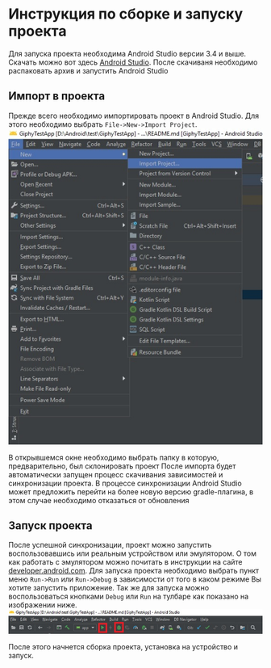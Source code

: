 # Инструкция по сборке и запуску проекта

Для запуска проекта необходима Android Studio версии 3.4 и выше. Скачать можно вот здесь
[Android Studio](https://developer.android.com/studio/preview).
После скачиваня необходимо распаковать архив и запустить Android Studio

## Импорт в проекта

Прежде всего необходимо импортировать проект в Android Studio. Для этого необходимо выбрать
`File->New->Import Project`.
![](readme_img/import.jpg)

В открывшемся окне необходимо выбрать папку в которую, предварительно, был склонировать проект
После импорта будет автоматически запущен процесс скачивания зависимостей и синхронизации проекта.
В процессе синхронизации Android Studio может предложить перейти на более новую версию gradle-плагина,
в этом случае необходимо отказаться от обновления

## Запуск проекта

После успешной синхронизации, проект можно запустить воспользовавшись или реальным устройством или эмулятором.
О том как работать с эмулятором можно почитать в инструкции на сайте [developer.android.com](https://developer.android.com/studio/run/emulator).
Для запуска проекта необходимо выбрать пункт меню `Run->Run` или `Run->Debug` в зависимости от того в каком режиме Вы хотите запустить приложение.
Так же для запуска можно воспользоваться кнопками `Debug` или `Run` на тулбаре как показано на изображении ниже. 
![](readme_img/run_or_debug.jpg)

После этого начнется сборка проекта, установка на устройство и запуск.



